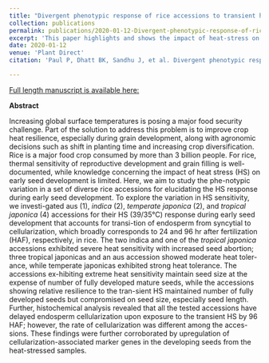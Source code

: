 ```yaml
---
title: "Divergent phenotypic response of rice accessions to transient heat stress during early seed development"
collection: publications
permalink: publications/2020-01-12-Divergent-phenotypic-response-of-rice-accessions-to-transient-heat-stress-during-early-seed-development
excerpt: 'This paper highlights and shows the impact of heat-stress on rice developing grains'
date: 2020-01-12
venue: 'Plant Direct'
citation: 'Paul P, Dhatt BK, Sandhu J, et al. Divergent phenotypic response of rice accessions to transient heat stress during early seed development. Plant Direct. 2020;4:1–13.'

---
```

<a href='https://doi.org/10.1002/pld3.196'>Full length manuscript is available here:</a>

**Abstract**

Increasing global surface temperatures is posing a major food security challenge. Part of the solution to address this problem is to improve crop heat resilience, especially during grain development, along with agronomic decisions such as shift in planting time and increasing crop diversification. Rice is a major food crop consumed by more than 3 billion people. For rice, thermal sensitivity of reproductive development and grain filling is well-documented, while knowledge concerning the impact of heat stress (HS) on early seed development is limited. Here, we aim to study the phe-notypic variation in a set of diverse rice accessions for elucidating the HS response during early seed development. To explore the variation in HS sensitivity, we investi-gated aus (1), *indica* (2), *temperate japonica* (2), and *tropical japonica* (4) accessions for their HS (39/35°C) response during early seed development that accounts for transi-tion of endosperm from syncytial to cellularization, which broadly corresponds to 24 and 96 hr after fertilization (HAF), respectively, in rice. The two indica and one of the *tropical japonica* accessions exhibited severe heat sensitivity with increased seed abortion; three tropical japonicas and an aus accession showed moderate heat toler-ance, while temperate japonicas exhibited strong heat tolerance. The accessions ex-hibiting extreme heat sensitivity maintain seed size at the expense of number of fully developed mature seeds, while the accessions showing relative resilience to the tran-sient HS maintained number of fully developed seeds but compromised on seed size, especially seed length. Further, histochemical analysis revealed that all the tested accessions have delayed endosperm cellularization upon exposure to the transient HS by 96 HAF; however, the rate of cellularization was different among the acces-sions. These findings were further corroborated by upregulation of cellularization-associated marker genes in the developing seeds from the heat-stressed samples.